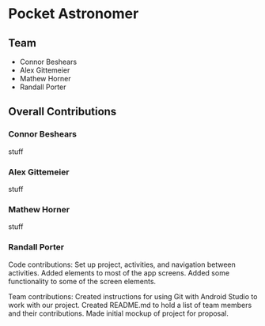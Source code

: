 # Pocket Astronomer

## Team
- Connor Beshears
- Alex Gittemeier
- Mathew Horner
- Randall Porter

## Overall Contributions

### Connor Beshears
stuff

### Alex Gittemeier
stuff

### Mathew Horner
stuff

### Randall Porter
Code contributions: Set up project, activities, and navigation between activities. Added elements to most of the app screens. Added some functionality to some of the screen elements. 

Team contributions: Created instructions for using Git with Android Studio to work with our project. Created README.md to hold a list of team members and their contributions. Made initial mockup of project for proposal. 
